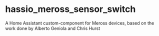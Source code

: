 # hassio_meross_sensor_switch
A Home Assistant custom-component for Meross devices, based on the work done by Alberto Geniola and Chris Hurst
